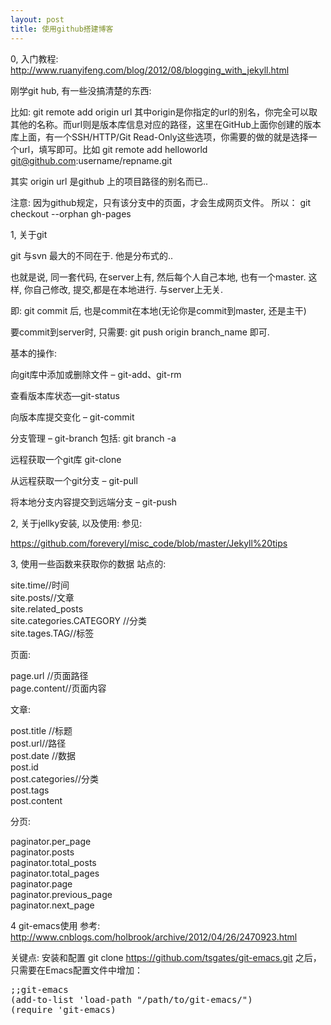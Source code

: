 ```yaml
---
layout: post
title: 使用github搭建博客
---
```



0, 入门教程:
http://www.ruanyifeng.com/blog/2012/08/blogging_with_jekyll.html

刚学git hub, 有一些没搞清楚的东西:

比如:
git remote add origin url 
其中origin是你指定的url的别名，你完全可以取其他的名称。而url则是版本库信息对应的路径，这里在GitHub上面你创建的版本库上面，有一个SSH/HTTP/Git Read-Only这些选项，你需要的做的就是选择一个url，填写即可。比如 
git remote add helloworld git@github.com:username/repname.git 

其实 origin url 是github 上的项目路径的别名而已..

注意:
因为github规定，只有该分支中的页面，才会生成网页文件。
所以：
git checkout --orphan gh-pages


1, 关于git

git 与svn 最大的不同在于. 他是分布式的.. 

也就是说, 同一套代码, 在server上有, 然后每个人自己本地, 也有一个master. 这样, 你自己修改, 提交,都是在本地进行. 与server上无关. 

即: git commit 后, 也是commit在本地(无论你是commit到master, 还是主干)

要commit到server时, 只需要: git push origin branch_name 即可. 


基本的操作:

向git库中添加或删除文件 – git-add、git-rm

查看版本库状态—git-status

向版本库提交变化 – git-commit

分支管理 – git-branch
包括:
git branch -a

远程获取一个git库 git-clone

从远程获取一个git分支 – git-pull

将本地分支内容提交到远端分支 – git-push

2, 关于jellky安装, 以及使用: 参见:

https://github.com/foreveryl/misc_code/blob/master/Jekyll%20tips


3, 使用一些函数来获取你的数据
站点的:

site.time//时间 <br/>
site.posts//文章 <br/>
site.related_posts <br/>
site.categories.CATEGORY //分类 <br/>
site.tages.TAG//标签 <br/>


页面:

page.url //页面路径 <br/>
page.content//页面内容 <br/>


文章:

post.title //标题 <br/>
post.url//路径 <br/>
post.date //数据 <br/>
post.id <br/>
post.categories//分类 <br/>
post.tags <br/>
post.content <br/>


分页:

paginator.per_page <br/>
paginator.posts <br/>
paginator.total_posts <br/>
paginator.total_pages <br/>
paginator.page <br/>
paginator.previous_page <br/>
paginator.next_page <br/>


<p/>
4 git-emacs使用
参考:
<a href="http://www.cnblogs.com/holbrook/archive/2012/04/26/2470923.html">http://www.cnblogs.com/holbrook/archive/2012/04/26/2470923.html</a>

关键点:
安装和配置
git clone https://github.com/tsgates/git-emacs.git 之后，只需要在Emacs配置文件中增加：

<pre class="prettyprint">
;;git-emacs
(add-to-list 'load-path "/path/to/git-emacs/")
(require 'git-emacs)
</pre>
